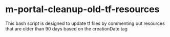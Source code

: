 # m-portal-cleanup-old-tf-resources
This bash script is designed to update tf files by commenting out resources that are older than 90 days based on the creationDate tag
